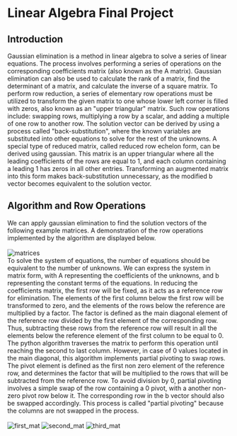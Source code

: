 # Linear Algebra Final Project

## Introduction
Gaussian elimination is a method in linear algebra to solve a series of linear equations. The process involves performing a series of operations on the corresponding coefficients matrix (also known as the A matrix). Gaussian elimination can also be used to calculate the rank of a matrix, find the determinant of a matrix, and calculate the inverse of a square matrix. To perform row reduction, a series of elementary row operations must be utilized to transform the given matrix to one whose lower left corner is filled with zeros, also known as an "upper triangular" matrix. Such row operations include: swapping rows, multiplying a row by a scalar, and adding a multiple of one row to another row. The solution vector can be derived by using a process called "back-substitution", where the known variables are substituted into other equations to solve for the rest of the unknowns. A special type of reduced matrix, called reduced row echelon form, can be derived using gaussian. This matrix is an upper triangular where all the leading coefficients of the rows are equal to 1, and each column containing a leading 1 has zeros in all other entries. Transforming an augmented matrix into this form makes back-substitution unnecessary, as the modified b vector becomes equivalent to the solution vector.  

## Algorithm and Row Operations
We can apply gaussian elimination to find the solution vectors of the following example matrices. A demonstration of the row operations implemented by the algorithm are displayed below. 
<br/>
<br/>
![matrices](https://raw.github.com/wnam98/MATH201Final/master/imgs/matrices.PNG "matrices") 
<br/>
To solve the system of equations, the number of equations should be equivalent to the number of unknowns. We can express the system in matrix form, with A representing the coefficients of the unknowns, and b representing the constant terms of the equations. In reducing the coefficients matrix, the first row will be fixed, as it acts as a reference row for elimination. The elements of the first column below the first row will be transformed to zero, and the elements of the rows below the reference are multiplied by a factor. The factor is defined as the main diagonal element of the reference row divided by the first element of the corresponding row. Thus, subtracting these rows from the reference row will result in all the elements below the reference element of the first column to be equal to 0. The python algorithm traverses the matrix to perform this operation until reaching the second to last column. 
However, in case of 0 values located in the main diagonal, this algorithm implements partial pivoting to swap rows. The pivot element is defined as the first non zero element of the reference row, and determines the factor that will be multiplied to the rows that will be subtracted from the reference row. To avoid division by 0, partial pivoting involves a simple swap of the row containing a 0 pivot, with a another non-zero pivot row below it. The corresponding row in the b vector should also be swapped accordingly. This process is called "partial pivoting" because the columns are not swapped in the process.
<br/>
<br/>
![first_mat](https://raw.github.com/wnam98/MATH201Final/master/imgs/first_mat.PNG "first_mat") 
![second_mat](https://raw.github.com/wnam98/MATH201Final/master/imgs/second_mat.PNG "second_mat") 
![third_mat](https://raw.github.com/wnam98/MATH201Final/master/imgs/third_mat.PNG "third_mat") 


    

